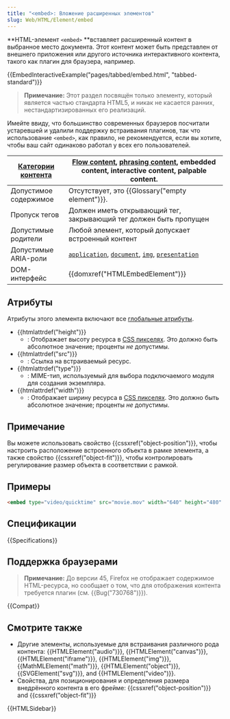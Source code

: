 ```yaml
---
title: "<embed>: Вложение расширенных элементов"
slug: Web/HTML/Element/embed
---
```


**HTML-элемент `<embed>` **вставляет расширенный контент в выбранное место документа. Этот контент может быть представлен от внешнего приложения или другого источника интерактивного контента, такого как плагин для браузера, например.

{{EmbedInteractiveExample("pages/tabbed/embed.html", "tabbed-standard")}}

> **Примечание:** Этот раздел посвящён только элементу, который является частью стандарта HTML5, и никак не касается ранних, нестандартизированных его реализаций.

Имейте ввиду, что большинство современных браузеров посчитали устаревшей и удалили поддержку встраивания плагинов, так что использование `<embed>`, как правило, не рекомендуется, если вы хотите, чтобы ваш сайт одинаково работал у всех его пользователей.

| [Категории контента](/ru/docs/Web/Guide/HTML/Content_categories) | [Flow content](/ru/docs/HTML/Content_categories#Flow_content), [phrasing content](/ru/docs/HTML/Content_categories#Phrasing_content), embedded content, interactive content, palpable content.                                                                                                                                                                         |
| ---------------------------------------------------------------- | ---------------------------------------------------------------------------------------------------------------------------------------------------------------------------------------------------------------------------------------------------------------------------------------------------------------------------------------------------------------------- |
| Допустимое содержимое                                            | Отсутствует, это {{Glossary("empty element")}}.                                                                                                                                                                                                                                                                                                                        |
| Пропуск тегов                                                    | Должен иметь открывающий тег, закрывающий тег должен быть пропущен                                                                                                                                                                                                                                                                                                     |
| Допустимые родители                                              | Любой элемент, который допускает встроенный контент                                                                                                                                                                                                                                                                                                                    |
| Допустимые ARIA-роли                                             | <code><a href="/ru/docs/Web/Accessibility/ARIA/Roles/application_role">application</a></code>, <code><a href="/ru/docs/Web/Accessibility/ARIA/Roles/document_role">document</a></code>, <code><a href="/ru/docs/Web/Accessibility/ARIA/Roles/img_role">img</a></code>, <code><a href="/ru/docs/Web/Accessibility/ARIA/Roles/presentation_role">presentation</a></code> |
| DOM-интерфейс                                                    | {{domxref("HTMLEmbedElement")}}                                                                                                                                                                                                                                                                                                                                        |

## Атрибуты

Атрибуты этого элемента включают все [глобальные атрибуты](/ru/docs/Web/HTML/Общие_атрибуты).

- {{htmlattrdef("height")}}
  - : Отображает высоту ресурса в [CSS пикселях](https://drafts.csswg.org/css-values/#px). Это должно быть абсолютное значение; проценты _не_ допустимы.
- {{htmlattrdef("src")}}
  - : Ссылка на встраиваемый ресурс.
- {{htmlattrdef("type")}}
  - : MIME-тип, используемый для выбора подключаемого модуля для создания экземпляра.
- {{htmlattrdef("width")}}
  - : Отображает ширину ресурса в [CSS пикселях](https://drafts.csswg.org/css-values/#px). Это должно быть абсолютное значение; проценты _не_ допустимы.

## Примечание

Вы можете использовать свойство {{cssxref("object-position")}}, чтобы настроить расположение встроенного объекта в рамке элемента, а также свойство {{cssxref("object-fit")}}, чтобы контролировать регулирование размер объекта в соответствии с рамкой.

## Примеры

```html
<embed type="video/quicktime" src="movie.mov" width="640" height="480" />
```

## Спецификации

{{Specifications}}

## Поддержка браузерами

> **Примечание:** До версии 45, Firefox не отображает содержимое HTML-ресурса, но сообщает о том, что для отображения контента требуется плагин (см. {{Bug("730768")}}).

{{Compat}}

## Смотрите также

- Другие элементы, используемые для встраивания различного рода контента: {{HTMLElement("audio")}}, {{HTMLElement("canvas")}}, {{HTMLElement("iframe")}}, {{HTMLElement("img")}}, {{MathMLElement("math")}}, {{HTMLElement("object")}}, {{SVGElement("svg")}}, and {{HTMLElement("video")}}.
- Свойства, для позиционирования и определения размера внедрённого контента в его фрейме: {{cssxref("object-position")}} and {{cssxref("object-fit")}}

{{HTMLSidebar}}
